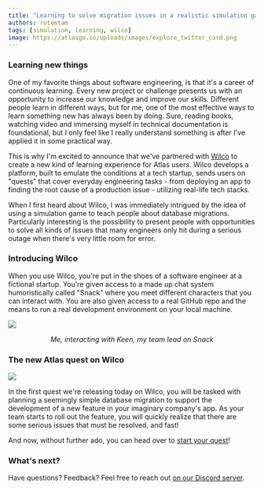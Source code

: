 ```yaml
---
title: "Learning to solve migration issues in a realistic simulation game"
authors: rotemtam
tags: [simulation, learning, wilco]
image: https://atlasgo.io/uploads/images/explore_twitter_card.png
---
```


### Learning new things 

One of my favorite things about software engineering, is that it's a career of continuous learning.
Every new project or challenge presents us with an opportunity to increase our knowledge and improve our skills.
Different people learn in different ways, but for me, one of the most effective ways to learn something new has always been by
doing. Sure, reading books, watching video and immersing myself in technical documentation is foundational, but
I only feel like I really understand something is after I've applied it in some practical way.

This is why I'm excited to announce that we've partnered with [Wilco](https://trywilco.com/) to create a new
kind of learning experience for Atlas users. Wilco develops a platform, built to emulate the conditions at a tech
startup, sends users on "quests" that cover everyday engineering tasks - from deploying an app to finding the root cause
of a production issue - utilizing real-life tech stacks.

When I first heard about Wilco, I was immediately intrigued by the idea of using a simulation game to
teach people about database migrations. Particularly interesting is the possibility to present people with
opportunities to solve all kinds of issues that many engineers only hit during a serious outage when there's
very little room for error.

### Introducing Wilco

When you use Wilco, you're put in the shoes of a software engineer at a fictional startup. You're given access
to a made up chat system humoristically called "Snack" where you meet different characters that you can interact with.
You are also given access to a real GitHub repo and the means to run a real development environment on your local
machine.

![](https://atlasgo.io/uploads/images/wilco-snack-screenshot.png)
<center><i>Me, interacting with Keen, my team lead on Snack</i></center>

### The new Atlas quest on Wilco

![](https://atlasgo.io/uploads/images/wilco-cover.png)

In the first quest we're releasing today on Wilco, you will be tasked with planning a seemingly simple database
migration to support the development of a new feature in your imaginary company's app. As your team starts to
roll out the feature, you will quickly realize that there are some serious issues that must be resolved, and fast!

And now, without further ado, you can head over to [start your quest](https://www.trywilco.com/quests/data-dependent-schema-migrations)!

### What's next?

Have questions? Feedback? Feel free to reach out [on our Discord server](https://discord.gg/zZ6sWVg6NT).
